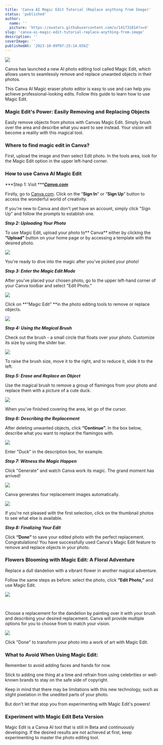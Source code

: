 ```yaml
---
title: 'Canva AI Magic Edit Tutorial (Replace anything from Image)'
status: 'published'
author:
  name: ''
  picture: 'https://avatars.githubusercontent.com/u/141731814?v=4'
slug: 'canva-ai-magic-edit-tutorial-replace-anything-from-image'
description: ''
coverImage: ''
publishedAt: '2023-10-09T07:25:14.656Z'
---
```


![](/images/canva-ai-magic-edit--U0ND.png)

Canva has launched a new AI photo editing tool called Magic Edit, which allows users to seamlessly remove and replace unwanted objects in their photos.



This Canva AI Magic eraser photo editor is easy to use and can help you achieve professional-looking edits. Follow this guide to learn how to use Magic Edit.



### Magic Edit's Power: Easily Removing and Replacing Objects



Easily remove objects from photos with Canvas Magic Edit. Simply brush over the area and describe what you want to see instead. Your vision will become a reality with this magical tool.



### **Where to find magic edit in Canva?**

First, upload the image and then select Edit photo. In the tools area, look for the Magic Edit option in the upper left-hand corner.

### **How to use Canva AI Magic Edit**

***Step 1: Visit ***[***Canva.com***](http://Canva.com)

Firstly, go to [Canva.com](http://Canva.com). Click on the “**Sign In**” or “**Sign Up**” button to access the wonderful world of creativity.

If you're new to Canva and don't yet have an account, simply click "Sign Up" and follow the prompts to establish one.

***Step 2: Uploading Your Photo***

To use Magic Edit, upload your photo to\*\* Canva\*\* either by clicking the **“Upload”** button on your home page or by accessing a template with the desired photo.

![](/images/canva-upload-photo-1024x578-Y4NT.png)



You're ready to dive into the magic after you've picked your photo!



***Step 3: Enter the Magic Edit Mode***



After you've placed your chosen photo, go to the upper left-hand corner of your Canva toolbar and select "Edit Photo."



![](/images/canva-edit-photo-Q1Mz.png)



Click on \*\*“Magic Edit” \*\*in the photo editing tools to remove or replace objects.



![](/images/canva-magic-edit-1024x498-g2ND.png)



***Step 4: Using the Magical Brush***



Check out the brush - a small circle that floats over your photo. Customize its size by using the slider bar.



![](/images/using-the-magical-brush-1024x467-I1OT.png)



To raise the brush size, move it to the right, and to reduce it, slide it to the left.



***Step 5: Erase and Replace an Object***



Use the magical brush to remove a group of flamingos from your photo and replace them with a picture of a cute duck.



![](/images/erase-and-replace-an-object-Y5MT.png)



When you've finished covering the area, let go of the cursor.



***Step 6: Describing the Replacement***



After deleting unwanted objects, click **“Continue”.** In the box below, describe what you want to replace the flamingos with.



![](/images/canva-describing-the-replacement-1024x556-Y2MD.png)



Enter "Duck" in the description box, for example.



***Step 7: Witness the Magic Happen***



Click "Generate" and watch Canva work its magic. The grand moment has arrived!



![](/images/canva-ai-magic-A1Mz.png)



Canva generates four replacement images automatically.



![](/images/canva-magic-edit-generate-g1Nj.png)



If you're not pleased with the first selection, click on the thumbnail photos to see what else is available.



***Step 8: Finalizing Your Edit***



Click **“Done”** to save your edited photo with the perfect replacement. Congratulations! You have successfully used Canva's Magic Edit feature to remove and replace objects in your photo.



### **Flowers Blooming with Magic Edit: A Floral Adventure**



Replace a dull dandelion with a vibrant flower in another magical adventure.



Follow the same steps as before: select the photo, click **“Edit Photo,”** and use Magic Edit.



![](blob:https://outstatic-blogs.vercel.app/e36f7bc1-53e5-417c-b76b-15642bc79932)

<br>

Choose a replacement for the dandelion by painting over it with your brush and describing your desired replacement. Canva will provide multiple options for you to choose from to match your vision.



![](/images/canva-magic-edit-photos-1024x597-c5OT.png)



Click "Done" to transform your photo into a work of art with Magic Edit.



### **What to Avoid When Using Magic Edit:**



Remember to avoid adding faces and hands for now.



Stick to adding one thing at a time and refrain from using celebrities or well-known brands to stay on the safe side of copyright.



Keep in mind that there may be limitations with this new technology, such as slight pixelation in the unedited parts of your photo.



But don't let that stop you from experimenting with Magic Edit's powers!



### **Experiment with Magic Edit Beta Version**



Magic Edit is a Canva AI tool that is still in Beta and continuously developing. If the desired results are not achieved at first, keep experimenting to master the photo editing tool.

<br>

<br>

